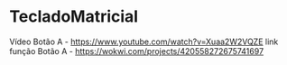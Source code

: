 # TecladoMatricial



Vídeo Botão A - https://www.youtube.com/watch?v=Xuaa2W2VQZE
link função Botão A - https://wokwi.com/projects/420558272675741697